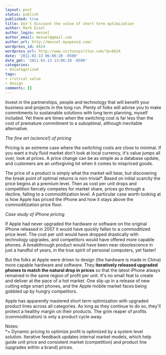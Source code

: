 ```yaml
---
layout: post
status: publish
published: true
title: Don't discount the value of short term optimization 
author: Mark Essel
author_login: messel
author_email: messel@gmail.com
author_url: http://messel.myopenid.com/
wordpress_id: 6624
wordpress_url: http://www.victusspiritus.com/?p=6624
date: '2011-01-13 06:06:20 -0500'
date_gmt: '2011-01-13 13:06:20 -0500'
categories:
- Uncategorized
tags:
- critical value
- design
comments: []
---
```

<p>Invest in the partnerships, people and technology that will benefit your business and projects in the long run. Plenty of folks will advise you to make commitments to sustainable solutions with long term planning, myself included. Yet there are times when the switching cost is far less than the cost of premature commitment to a suboptimal, although inevitable alternative.</p>
<p><I>The fine art (science!) of pricing</I></p>
<p>Pricing is an extreme case where the switching costs are close to minimal. If you want a truly fluid market don't look at local currency, it's value jumps all over, look at prices. A price change can be as simple as a database update, and customers are an unforgiving lot when it comes to mispriced goods.</p>
<p>The price of a product is simply what the market will bear, but discovering the break point of optimal returns is non-trivial*. Based on initial scarcity the price begins at a premium level. Then as cost per unit drops and competition fiercely competes for market share, prices go through a decline, falling to a commoditization level. A particular case worth looking at is how Apple has priced the iPhone and how it stays above the commoditization price floor.</p>
<p><i>Case study of iPhone pricing</I></p>
<p>If Apple had never upgraded the hardware or software on the original iPhone released in 2007 it would have quickly fallen to a commoditized price level. The cost per unit would have dropped drastically with technology upgrades, and competitors would have offered more capable phones. A breakthrough product would have been near obsolescence in just a handful of years, in the true spirit of personal computers, yet faster!</p>
<p>But the folks at Apple were driven to design (the hardware is made in China) more capable hardware and software. They <strong>iteratively released upgraded phones to match the natural drop in prices</strong> so that the latest iPhone always remained in the same region of profit per unit. It's no small feat to create and deliver at the pace of a hot market. One slip up in a release of new cutting edge smart phones, and the Apple mobile market faces being gobbled up by hungry competitors. </p>
<p>Apple has apparently mastered short term optimization with upgraded product lines across all categories. As long as they continue to do so, they'll protect a healthy margin on their products. The grim reaper of profits (commoditization) is only a product cycle away.</p>
<p>Notes:<br />
*= Dynamic pricing to optimize profit is optimized by a system level solution. Iterative feedback updates internal market models, which help guide unit price and consistent market (competition) and product line (upgrades within a brand) prices.</p>
